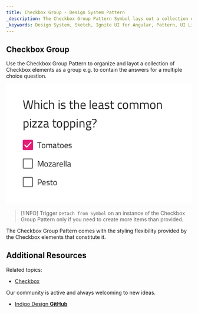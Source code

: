 ```yaml
---
title: Checkbox Group - Design System Pattern
_description: The Checkbox Group Pattern Symbol lays out a collection of Checkbox elements as a group.
_keywords: Design System, Sketch, Ignite UI for Angular, Pattern, UI Library, Widgets
---
```


## Checkbox Group

Use the Checkbox Group Pattern to organize and layot a collection of Checkbox elements as a group e.g. to contain the answers for a multiple choice question.

![](../images/checkbox-group_demo.png)

> [!INFO]
> Trigger `Detach from Symbol` on an instance of the Checkbox Group Pattern only if you need to create more items than provided.

The Checkbox Group Pattern comes with the styling flexibility provided by the Checkbox elements that constitute it.

## Additional Resources

Related topics:

- [Checkbox](checkbox.md)
  <div class="divider--half"></div>

Our community is active and always welcoming to new ideas.

- [Indigo Design **GitHub**](https://github.com/IgniteUI/design-system-docfx)
